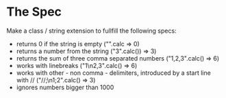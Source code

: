 The Spec
========

Make a class / string extension to fullfill the following specs:

 - returns 0 if the string is empty ("".calc => 0)
 - returns a number from the string ("3".calc()) => 3)
 - returns the sum of three comma separated numbers ("1,2,3".calc() => 6)
 - works with linebreaks ("1\n2,3".calc() => 6)
 - works with other - non comma - delimiters, introduced by a start line with // ("//;\n1;2".calc() => 3)
 - ignores numbers bigger than 1000
